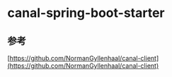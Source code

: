 # canal-spring-boot-starter

## 参考

[https://github.com/NormanGyllenhaal/canal-client](https://github.com/NormanGyllenhaal/canal-client)